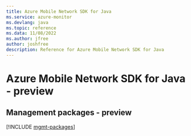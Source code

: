 ```yaml
---
title: Azure Mobile Network SDK for Java
ms.service: azure-monitor
ms.devlang: java
ms.topic: reference
ms.data: 11/08/2022
ms.author: jfree
author: joshfree
description: Reference for Azure Mobile Network SDK for Java
---
```

# Azure Mobile Network SDK for Java - preview

## Management packages - preview
[!INCLUDE [mgmt-packages](mobile-network-mgmt-index.md)]